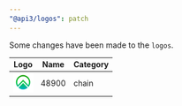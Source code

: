 ```yaml
---
"@api3/logos": patch
---
```


Some changes have been made to the `logos`.

|Logo|Name|Category|
|---|---|---|
|<img src="./raw/chains/Chain48900.svg" width="36" alt="">|48900|chain|
